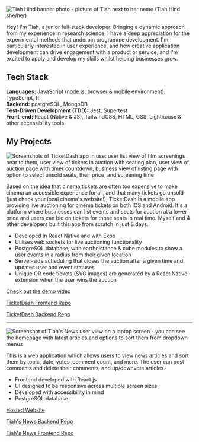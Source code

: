 
![Tiah Hind banner photo - picture of Tiah next to her name (Tiah Hind she/her)](https://github.com/tjhind/tjhind/assets/147715709/86fecf3f-c92b-4ae2-85f0-b179ca4cce1a)

**Hey!**  I'm Tiah, a junior full-stack developer. Bringing a dynamic approach from my experience in research science, I have a deep appreciation for the experimental methods that underpin programme development. I'm particularly interested in user experience, and how creative application development can drive engagement with a product or service, and I'm excited to apply and develop my skills whilst helping businesses grow.

## Tech Stack 
**Languages:** JavaScript (node.js, browser & mobile environment), TypeScript, R <br /> 
**Backend:** postgreSQL, MongoDB <br /> 
**Test-Driven Development (TDD):** Jest, Supertest <br /> 
**Front-end:** React (Native & JS), TailwindCSS,  HTML, CSS, Lighthouse & other accessibility tools <br /> 



## My Projects 

![Screenshots of TicketDash app in use: user list view of film screenings near to them, user view of tickets in auction with seating plan, user view of auction page with timer countdown, business view of listing page with option to select unsold seats, their price, and screening time](https://github.com/tjhind/tjhind/assets/147715709/b19998aa-8fbe-4b35-88a6-d5842686523c)

Based on the idea that cinema tickets are often too expensive to make cinema an accessible experience for all, and that many tickets go unsold (just check your local cinema's website!), TicketDash is a mobile app providing live auctioning for cinema tickets on both iOS and Android. It's a platform where businesses can list events and seats for auction at a lower price and users can bid on tickets for those seats in real time. Myself and 4 other developers built this app from scratch in just 8 days. 

* Developed in React Native and with Expo
* Utilises web sockets for live auctioning functionality
* PostgreSQL database, with earthdistance & cube modules to show a user events in a radius from their given location
* Server-side scheduling that closes the auction after a given time and updates user and event statuses
* Unique QR code tickets (SVG images) are generated by a React Native extension when the user wins the auction

[Check out the demo video](https://northcoders.com/project-phase/ticketdash)

[TicketDash Frontend Repo](https://github.com/tjhind/auctioning-fe)

[TicketDash Backend Repo](https://github.com/tjhind/Auctioning-BE)

---

![Screenshot of Tiah's News user view on a laptop screen - you can see the homepage with latest articles and options to sort them from dropdown menus](https://github.com/tjhind/tjhind/assets/147715709/c47587b6-63cd-43fd-82c3-c2101409d31a)

This is a web application which allows users to view news articles and sort them by topic, date, votes, comment count, and more. 
The user can post comments and delete their comments, and up/downvote articles.

* Frontend developed with React.js
* UI designed to be responsive across multiple screen sizes
* Developed with accessibility in mind 
* PostgreSQL database

[Hosted Website](https://tiahsnews.netlify.app/)

[Tiah's News Backend Repo](https://github.com/tjhind/nc-news)

[Tiah's News Frontend Repo](https://github.com/tjhind/tiahs-news)


